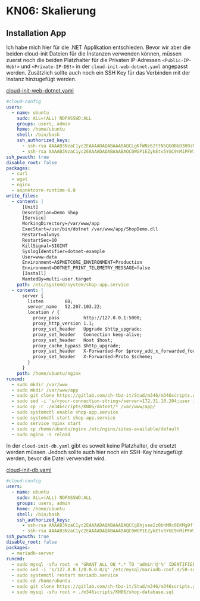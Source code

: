 # KN06: Skalierung

## Installation App

Ich habe mich hier für die .NET Applikation entschieden. Bevor wir aber die beiden cloud-init Dateien für die Instanzen verwenden können, müssen zuerst noch die beiden Platzhalter für die Privaten IP-Adressen `<Public-IP-Web!>` und `<Private-IP-DB!>` in der `cloud-init-web-dotnet.yaml` angepasst werden. Zusätzlich sollte auch noch ein SSH Key für das Verbinden mit der Instanz hinzugefügt werden.

[cloud-init-web-dotnet.yaml](cloud-init/cloud-init-web-dotnet.yaml)

```yaml
#cloud-config
users:
  - name: ubuntu
    sudo: ALL=(ALL) NOPASSWD:ALL
    groups: users, admin
    home: /home/ubuntu
    shell: /bin/bash
    ssh_authorized_keys:
      - ssh-rsa AAAAB3NzaC1yc2EAAAADAQABAAABAQCLgKfWNz6ZttN5QGOBbD3H9zMlLSE7aHZhjaKNTfz+H604Lv5l1De+3rDLXB9/JXm7xJt64FJNUEUhQwOES/7JkHz4gSZKuOsHAWBgzsUxGZHak5wrn7QK1Cq4xdvn0VCS1YtrA7ybyVr7tr0x7XTCi+0bP2Yj/kGQjioukhTAC54EcVVRxSdfTIDV+3T/SyD1G7Hyrstu8HzSokU9YQHzc7Y83w2oa9l+xsQZOAjSiXhYYRGk+uyDHarDE95jaq65hx+kHjTdE6bYQXRvSyoKGJF50ST9mWP26FxD1vCOp1oULU6tF4RFtUcBqETS/BX00uEIl17RxIgGdek0he7T aws-key
      - ssh-rsa AAAAB3NzaC1yc2EAAAADAQABAAABAQC0WGP1EZykEtv5YGC9nMiPFW3U3DmZNzKFO5nEu6uozEHh4jLZzPNHSrfFTuQ2GnRDSt+XbOtTLdcj26+iPNiFoFha42aCIzYjt6V8Z+SQ9pzF4jPPzxwXfDdkEWylgoNnZ+4MG1lNFqa8aO7F62tX0Yj5khjC0Bs7Mb2cHLx1XZaxJV6qSaulDuBbLYe8QUZXkMc7wmob3PM0kflfolR3LE7LResIHWa4j4FL6r5cQmFlDU2BDPpKMFMGUfRSFiUtaWBNXFOWHQBC2+uKmuMPYP4vJC9sBgqMvPN/X2KyemqdMvdKXnCfrzadHuSSJYEzD64Cve5Zl9yVvY4AqyBD aws-key
ssh_pwauth: true
disable_root: false
packages:
  - curl
  - wget
  - nginx
  - aspnetcore-runtime-6.0
write_files:
  - content: |
      [Unit]
      Description=Demo Shop
      [Service]
      WorkingDirectory=/var/www/app
      ExecStart=/usr/bin/dotnet /var/www/app/ShopDemo.dll
      Restart=always
      RestartSec=10
      KillSignal=SIGINT
      SyslogIdentifier=dotnet-example
      User=www-data
      Environment=ASPNETCORE_ENVIRONMENT=Production
      Environment=DOTNET_PRINT_TELEMETRY_MESSAGE=false
      [Install]
      WantedBy=multi-user.target
    path: /etc/systemd/system/shop-app.service
  - content: |
      server {
        listen        80;
        server_name   52.207.103.22;
        location / {
          proxy_pass         http://127.0.0.1:5000;
          proxy_http_version 1.1;
          proxy_set_header   Upgrade $http_upgrade;
          proxy_set_header   Connection keep-alive;
          proxy_set_header   Host $host;
          proxy_cache_bypass $http_upgrade;
          proxy_set_header   X-Forwarded-For $proxy_add_x_forwarded_for;
          proxy_set_header   X-Forwarded-Proto $scheme;
        }
      }
    path: /home/ubuntu/nginx
runcmd:
  - sudo mkdir /var/www
  - sudo mkdir /var/www/app
  - sudo git clone https://gitlab.com/ch-tbz-it/Stud/m346/m346scripts.git
  - sudo sed -i 's/<your-connection-string>/server=172.31.10.204;user id=admin;password=password;database=shop/g' ./m346scripts/KN06/dotnet/appsettings.json
  - sudo cp -r ./m346scripts/KN06/dotnet/* /var/www/app/
  - sudo systemctl enable shop-app.service
  - sudo systemctl start shop-app.service
  - sudo service nginx start
  - sudo cp /home/ubuntu/nginx /etc/nginx/sites-available/default
  - sudo nginx -s reload
```

In der `cloud-init-db.yaml` gibt es soweit keine Platzhalter, die ersetzt werden müssen. Jedoch sollte auch hier noch ein SSH-Key hinzugefügt werden, bevor die Datei verwendet wird.

[cloud-init-db.yaml](cloud-init/cloud-init-db.yaml)

```yaml
#cloud-config
users:
  - name: ubuntu
    sudo: ALL=(ALL) NOPASSWD:ALL
    groups: users, admin
    home: /home/ubuntu
    shell: /bin/bash
    ssh_authorized_keys:
      - ssh-rsa AAAAB3NzaC1yc2EAAAADAQABAAABAQCCgBhjseeIz0bhMRc0EKMg9flJnsk1fKqZ7yK9Pq/T9zlN30JsjHYL9O8vvJBGlGR2Adw2X7w8MmIse6yB9uidP5RK3TJqUcf06gO4S9vUpdNMS1p9g4TIrirU/r317ziMkwICVp73IOoL/+hCfabFCUBR2KntQwgqVblJMtvv2XlrJOYtMuBdiej5SA8eIzTxxBp1Up3D0UX5hLw3qCh/FRwV7o2m/KM4xPmwWwiK1vMqPHSplJc8X2lzmp87GBEPbGHnFoiJahwfdGI54kiBrhgsDLBOFEoNEWPad/e/h/MwNlAoLImibz+KeRWkLtqW1qVJJBJyzapXgFxxIVUn aws-key
      - ssh-rsa AAAAB3NzaC1yc2EAAAADAQABAAABAQC0WGP1EZykEtv5YGC9nMiPFW3U3DmZNzKFO5nEu6uozEHh4jLZzPNHSrfFTuQ2GnRDSt+XbOtTLdcj26+iPNiFoFha42aCIzYjt6V8Z+SQ9pzF4jPPzxwXfDdkEWylgoNnZ+4MG1lNFqa8aO7F62tX0Yj5khjC0Bs7Mb2cHLx1XZaxJV6qSaulDuBbLYe8QUZXkMc7wmob3PM0kflfolR3LE7LResIHWa4j4FL6r5cQmFlDU2BDPpKMFMGUfRSFiUtaWBNXFOWHQBC2+uKmuMPYP4vJC9sBgqMvPN/X2KyemqdMvdKXnCfrzadHuSSJYEzD64Cve5Zl9yVvY4AqyBD aws-key
ssh_pwauth: true
disable_root: false
packages:
  - mariadb-server
runcmd:
  - sudo mysql -sfu root -e "GRANT ALL ON *.* TO 'admin'@'%' IDENTIFIED BY 'password' WITH GRANT OPTION;"
  - sudo sed -i 's/127.0.0.1/0.0.0.0/g' /etc/mysql/mariadb.conf.d/50-server.cnf
  - sudo systemctl restart mariadb.service
  - sudo cd /home/ubuntu
  - sudo git clone https://gitlab.com/ch-tbz-it/Stud/m346/m346scripts.git
  - sudo mysql -sfu root < ./m346scripts/KN06/shop-database.sql
```
